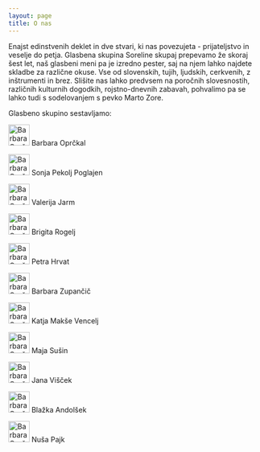 ```yaml
---
layout: page
title: O nas
---
```


Enajst edinstvenih deklet in dve stvari, ki nas povezujeta - prijateljstvo in veselje do petja. Glasbena skupina Soreline skupaj prepevamo že skoraj šest let, naš glasbeni meni pa je izredno pester, saj na njem lahko najdete skladbe za različne okuse. Vse od slovenskih, tujih, ljudskih, cerkvenih, z inštrumenti in brez. Slišite nas lahko predvsem na poročnih slovesnostih, različnih kulturnih dogodkih, rojstno-dnevnih zabavah, pohvalimo pa se lahko tudi s sodelovanjem s pevko Marto Zore.

Glasbeno skupino sestavljamo:

<img src="{{ site.baseurl }}/public/slike/barbara_g_p.jpg" alt="Barbara Oprčkal" height="42" width="42"> Barbara Oprčkal


<img src="{{ site.baseurl }}/public/slike/sonja_p.jpg" alt="Barbara Oprčkal" height="42" width="42"> Sonja Pekolj Poglajen


<img src="{{ site.baseurl }}/public/slike/valerija_p.jpg" alt="Barbara Oprčkal" height="42" width="42"> Valerija Jarm


<img src="{{ site.baseurl }}/public/slike/brigita_p.jpg" alt="Barbara Oprčkal" height="42" width="42"> Brigita Rogelj


<img src="{{ site.baseurl }}/public/slike/petra_p.jpg" alt="Barbara Oprčkal" height="42" width="42"> Petra Hrvat


<img src="{{ site.baseurl }}/public/slike/barbara_p.jpg" alt="Barbara Oprčkal" height="42" width="42"> Barbara Zupančič


<img src="{{ site.baseurl }}/public/slike/katja_p.jpg" alt="Barbara Oprčkal" height="42" width="42"> Katja Makše Vencelj


<img src="{{ site.baseurl }}/public/slike/maja_p.jpg" alt="Barbara Oprčkal" height="42" width="42"> Maja Sušin


<img src="{{ site.baseurl }}/public/slike/jana_p.jpg" alt="Barbara Oprčkal" height="42" width="42"> Jana Višček


<img src="{{ site.baseurl }}/public/slike/blazka_p.jpg" alt="Barbara Oprčkal" height="42" width="42"> Blažka Andolšek


<img src="{{ site.baseurl }}/public/slike/nusa_p.jpg" alt="Barbara Oprčkal" height="42" width="42"> Nuša Pajk

